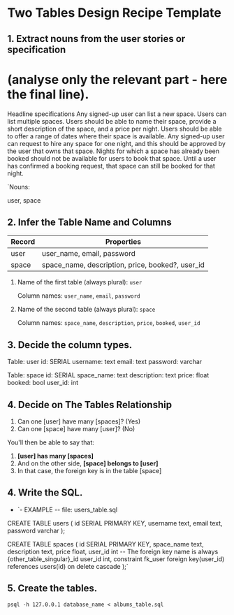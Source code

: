 # **Two Tables Design Recipe Template**

## **1. Extract nouns from the user stories or specification**

# (analyse only the relevant part - here the final line).
Headline specifications
Any signed-up user can list a new space.
Users can list multiple spaces.
Users should be able to name their space, provide a short description of the space, and a price per night.
Users should be able to offer a range of dates where their space is available.
Any signed-up user can request to hire any space for one night, and this should be approved by the user that owns that space.
Nights for which a space has already been booked should not be available for users to book that space.
Until a user has confirmed a booking request, that space can still be booked for that night.

`Nouns:

user, space

## **2. Infer the Table Name and Columns**

| Record | Properties |
| --- | --- |
| user | user_name, email, password |
| space | space_name, description, price, booked?, user_id |

1. Name of the first table (always plural): `user`
    
    Column names: `user_name`, `email`, `password`
    
2. Name of the second table (always plural): `space`
    
    Column names: `space_name`, `description`, `price`, `booked`, `user_id`
    

## **3. Decide the column types.**

Table: user
id: SERIAL
username: text
email: text
password: varchar

Table: space
id: SERIAL
space_name: text
description: text
price: float
booked: bool
user_id: int

## **4. Decide on The Tables Relationship**

1. Can one [user] have many [spaces]? (Yes)
2. Can one [space] have many [user]? (No)

You'll then be able to say that:

1. **[user] has many [spaces]**
2. And on the other side, **[space] belongs to [user]**
3. In that case, the foreign key is in the table [space]

## **4. Write the SQL.**

- `- EXAMPLE
-- file: users_table.sql

CREATE TABLE users ( id SERIAL PRIMARY KEY, username text,
email text,
password varchar
);

CREATE TABLE spaces ( id SERIAL PRIMARY KEY, space_name text,
description text,
price float,
user_id int
-- The foreign key name is always {other_table_singular}_id user_id int, constraint fk_user foreign key(user_id) references users(id) on delete cascade
);`

## **5. Create the tables.**

`psql -h 127.0.0.1 database_name < albums_table.sql`